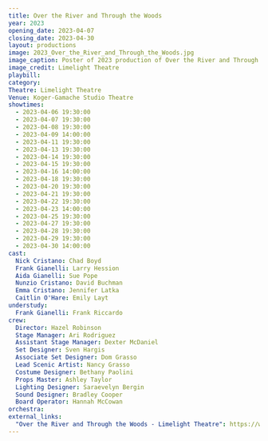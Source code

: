 ```yaml
---
title: Over the River and Through the Woods
year: 2023
opening_date: 2023-04-07
closing_date: 2023-04-30
layout: productions
image: 2023_Over_the_River_and_Through_the_Woods.jpg
image_caption: Poster of 2023 production of Over the River and Through the Woods
image_credit: Limelight Theatre
playbill: 
category: 
Theatre: Limelight Theatre
Venue: Koger-Gamache Studio Theatre
showtimes:
  - 2023-04-06 19:30:00
  - 2023-04-07 19:30:00
  - 2023-04-08 19:30:00
  - 2023-04-09 14:00:00
  - 2023-04-11 19:30:00
  - 2023-04-13 19:30:00
  - 2023-04-14 19:30:00
  - 2023-04-15 19:30:00
  - 2023-04-16 14:00:00
  - 2023-04-18 19:30:00
  - 2023-04-20 19:30:00
  - 2023-04-21 19:30:00
  - 2023-04-22 19:30:00
  - 2023-04-23 14:00:00
  - 2023-04-25 19:30:00
  - 2023-04-27 19:30:00
  - 2023-04-28 19:30:00
  - 2023-04-29 19:30:00
  - 2023-04-30 14:00:00
cast:
  Nick Cristano: Chad Boyd
  Frank Gianelli: Larry Hession
  Aida Gianelli: Sue Pope
  Nunzio Cristano: David Buchman
  Emma Cristano: Jennifer Latka
  Caitlin O'Hare: Emily Layt
understudy:
  Frank Gianelli: Frank Riccardo
crew:
  Director: Hazel Robinson
  Stage Manager: Ari Rodriguez
  Assistant Stage Manager: Dexter McDaniel
  Set Designer: Sven Hargis
  Associate Set Designer: Dom Grasso
  Lead Scenic Artist: Nancy Grasso
  Costume Designer: Bethany Paolini
  Props Master: Ashley Taylor
  Lighting Designer: Saraevelyn Bergin
  Sound Designer: Bradley Cooper
  Board Operator: Hannah McCowan
orchestra:
external_links:
  "Over the River and Through the Woods - Limelight Theatre": https://web.archive.org/web/20230518172532/https://www.limelight-theatre.org/shows/over-the-river-and-through-the-woods
---
```


